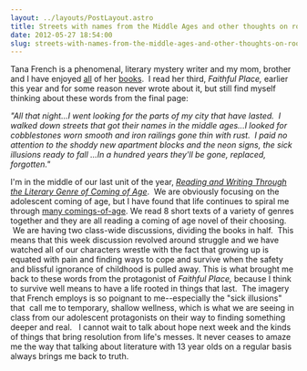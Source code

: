 ```yaml
---
layout: ../layouts/PostLayout.astro
title: Streets with names from the Middle Ages and other thoughts on roots.
date: 2012-05-27 18:54:00
slug: streets-with-names-from-the-middle-ages-and-other-thoughts-on-roots
---
```


Tana French is a phenomenal, literary mystery writer and my mom, brother and I have enjoyed [all](http://akindoflibrary.blogspot.com/2010/10/my-ongoing-struggle-between-ideal-and.html) of her [books](http://akindoflibrary.blogspot.com/2010/07/reconciling-past-and-present.html).  I read her third, _Faithful Place,_ earlier this year and for some reason never wrote about it, but still find myself thinking about these words from the final page:

_"All that night...I went looking for the parts of my city that have lasted.  I walked down streets that got their names in the middle ages...I looked for cobblestones worn smooth and iron railings gone thin with rust.  I paid no attention to the shoddy new apartment blocks and the neon signs, the sick illusions ready to fall ...In a hundred years they'll be gone, replaced, forgotten."_

I'm in the middle of our last unit of the year, _[Reading and Writing Through the Literary Genre of Coming of Age](http://akindoflibrary.blogspot.com/2011/05/to-my-students-with-respect-this.html)_.  We are obviously focusing on the adolescent coming of age, but I have found that life continues to spiral me through [many comings-of-age](http://akindoflibrary.blogspot.com/2009/08/coming-of-age-again.html). We read 8 short texts of a variety of genres together and they are all reading a coming of age novel of their choosing.  We are having two class-wide discussions, dividing the books in half.  This means that this week discussion revolved around struggle and we have watched all of our characters wrestle with the fact that growing up is equated with pain and finding ways to cope and survive when the safety and blissful ignorance of childhood is pulled away. This is what brought me back to these words from the protagonist of _Faithful Place,_ because I think to survive well means to have a life rooted in things that last.  The imagery that French employs is so poignant to me--especially the "sick illusions" that  call me to temporary, shallow wellness, which is what we are seeing in class from our adolescent protagonists on their way to finding something deeper and real.   I cannot wait to talk about hope next week and the kinds of things that bring resolution from life's messes. It never ceases to amaze me the way that talking about literature with 13 year olds on a regular basis always brings me back to truth.